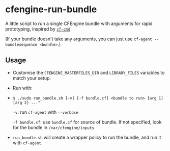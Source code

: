 # cfengine-run-bundle

A little script to run a single CFEngine bundle with arguments for rapid
prototyping, inspired by [`cf-cmd`](http://blog.cf-learn.info/cf-cmd-a-command-line-tool-for-running-cfengi/).

(If your bundle doesn't take any arguments, you can just use
`cf-agent --bundlesequence <bundle>`.)

## Usage

* Customise the `CFENGINE_MASTERFILES_DIR` and `LIBRARY_FILES` variables
  to match your setup.
* Run with:
* 
  ```
  $ ./sudo run_bundle.sh [-v] [-f bundle.cf] <bundle to run> [arg 1] [arg 2] ..."
  ```

  `-v`: run `cf-agent` with `--verbose`

  `-f bundle.cf`: use `bundle.cf` for source of bundle. If not specified,
  look for the bundle in `/var/cfengine/inputs`
* `run_bundle.sh` will create a wrapper policy to run the bundle, and run it
  with `cf-agent`.
